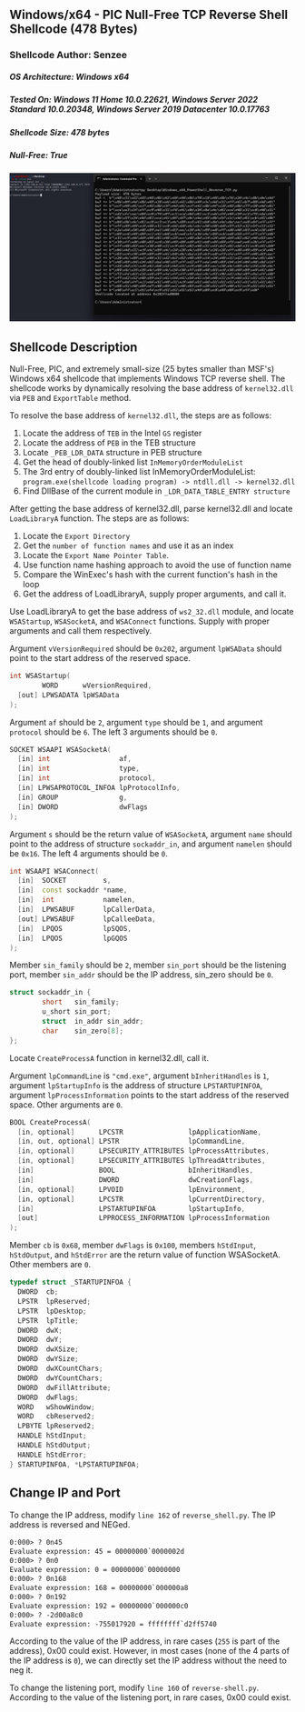 ## Windows/x64 - PIC Null-Free TCP Reverse Shell Shellcode (478 Bytes)

### Shellcode Author:    Senzee
##### OS Architecture:   Windows x64
##### Tested On:         Windows 11 Home 10.0.22621, Windows Server 2022 Standard 10.0.20348, Windows Server 2019 Datacenter 10.0.17763
##### Shellcode Size:    478 bytes
##### Null-Free:         True

![image](/screenshot/reverse_tcp_shell.jpg)


## Shellcode Description
Null-Free, PIC, and extremely small-size (25 bytes smaller than MSF's) Windows x64 shellcode that implements Windows TCP reverse shell. The shellcode works by dynamically resolving the base address of `kernel32.dll` via `PEB` and `ExportTable` method. 

To resolve the base address of `kernel32.dll`, the steps are as follows:

1. Locate the address of `TEB` in the Intel `GS` register
2. Locate the address of `PEB` in the TEB structure
3. Locate `_PEB_LDR_DATA` structure in PEB structure
4. Get the head of doubly-linked list `InMemoryOrderModuleList`
5. The 3rd entry of doubly-linked list InMemoryOrderModuleList: `program.exe(shellcode loading program) -> ntdll.dll -> kernel32.dll`
6. Find DllBase of the current module in `_LDR_DATA_TABLE_ENTRY structure`

After getting the base address of kernel32.dll, parse kernel32.dll and locate `LoadLibraryA` function. The steps are as follows:

1. Locate the `Export Directory`
2. Get the `number of function names` and use it as an index
3. Locate the `Export Name Pointer Table`.
4. Use function name hashing approach to avoid the use of function name
5. Compare the WinExec's hash with the current function's hash in the loop
6. Get the address of LoadLibraryA, supply proper arguments, and call it.

Use LoadLibraryA to get the base address of `ws2_32.dll` module, and locate `WSAStartup`, `WSASocketA`, and `WSAConnect` functions. Supply with proper arguments and call them respectively.

Argument `vVersionRequired` should be `0x202`, argument `lpWSAData` should point to the start address of the reserved space. 
```c++
int WSAStartup(
        WORD      wVersionRequired,
  [out] LPWSADATA lpWSAData
);
```

Argument `af` should be `2`, argument `type` should be `1`, and argument `protocol` should be `6`. The left 3 arguments should be `0`.
```c++
SOCKET WSAAPI WSASocketA(
  [in] int                 af,
  [in] int                 type,
  [in] int                 protocol,
  [in] LPWSAPROTOCOL_INFOA lpProtocolInfo,
  [in] GROUP               g,
  [in] DWORD               dwFlags
);
```

Argument `s` should be the return value of `WSASocketA`, argument `name` should point to the address of structure `sockaddr_in`, and argument `namelen` should be `0x16`. The left 4 arguments should be `0`.
```c++
int WSAAPI WSAConnect(
  [in]  SOCKET         s,
  [in]  const sockaddr *name,
  [in]  int            namelen,
  [in]  LPWSABUF       lpCallerData,
  [out] LPWSABUF       lpCalleeData,
  [in]  LPQOS          lpSQOS,
  [in]  LPQOS          lpGQOS
);
```

Member `sin_family` should be `2`, member `sin_port` should be the listening port,  member `sin_addr` should be the IP address, sin_zero should be `0`.
```c++
struct sockaddr_in {
        short   sin_family;
        u_short sin_port;
        struct  in_addr sin_addr;
        char    sin_zero[8];
};
```


Locate `CreateProcessA` function in kernel32.dll, call it.

Argument `lpCommandLine` is `"cmd.exe"`, argument `bInheritHandles` is `1`, argument `lpStartupInfo` is the address of structure `LPSTARTUPINFOA`, argument `lpProcessInformation` points to the start address of the reserved space. Other arguments are `0`.
```c++
BOOL CreateProcessA(
  [in, optional]      LPCSTR                lpApplicationName,
  [in, out, optional] LPSTR                 lpCommandLine,
  [in, optional]      LPSECURITY_ATTRIBUTES lpProcessAttributes,
  [in, optional]      LPSECURITY_ATTRIBUTES lpThreadAttributes,
  [in]                BOOL                  bInheritHandles,
  [in]                DWORD                 dwCreationFlags,
  [in, optional]      LPVOID                lpEnvironment,
  [in, optional]      LPCSTR                lpCurrentDirectory,
  [in]                LPSTARTUPINFOA        lpStartupInfo,
  [out]               LPPROCESS_INFORMATION lpProcessInformation
);
```

Member `cb` is `0x68`, member `dwFlags` is `0x100`, members `hStdInput`, `hStdOutput`, and `hStdError` are the return value of function WSASocketA. Other members are `0`.
```c++
typedef struct _STARTUPINFOA {
  DWORD  cb;
  LPSTR  lpReserved;
  LPSTR  lpDesktop;
  LPSTR  lpTitle;
  DWORD  dwX;
  DWORD  dwY;
  DWORD  dwXSize;
  DWORD  dwYSize;
  DWORD  dwXCountChars;
  DWORD  dwYCountChars;
  DWORD  dwFillAttribute;
  DWORD  dwFlags;
  WORD   wShowWindow;
  WORD   cbReserved2;
  LPBYTE lpReserved2;
  HANDLE hStdInput;
  HANDLE hStdOutput;
  HANDLE hStdError;
} STARTUPINFOA, *LPSTARTUPINFOA;
```

## Change IP and Port
To change the IP address, modify `line 162` of `reverse_shell.py`. The IP address is reversed and NEGed. 

```WinDBG
0:000> ? 0n45
Evaluate expression: 45 = 00000000`0000002d
0:000> ? 0n0
Evaluate expression: 0 = 00000000`00000000
0:000> ? 0n168
Evaluate expression: 168 = 00000000`000000a8
0:000> ? 0n192
Evaluate expression: 192 = 00000000`000000c0
0:000> ? -2d00a8c0
Evaluate expression: -755017920 = ffffffff`d2ff5740
```

According to the value of the IP address, in rare cases (`255` is part of the address), 0x00 could exist. However, in most cases (none of the 4 parts of the IP address is `0`), we can directly set the IP address without the need to neg it.

To change the listening port, modify `line 160` of `reverse-shell.py`. According to the value of the listening port, in rare cases, 0x00 could exist.




